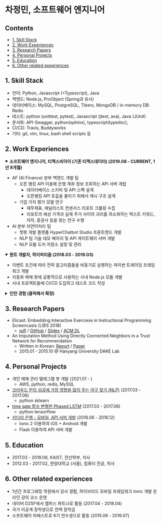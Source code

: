 # **차정민, 소프트웨어 엔지니어**

## Contents
* [1. Skill Stack](#1-skill-stack)
* [2. Work Experiences](#2-work-experiences)
* [3. Research Papers](#3-research-papers)
* [4. Personal Projects](#4-personal-projects)
* [5. Education](#5-education)
* [6. Other related experiences](#6-other-related-experiences)


## 1. Skill Stack
* 언어: Python, Javascript (+Typescript), Java
* 백엔드: Node.js, ProObject (Spring과 유사)
* 데이터베이스: MySQL, PostgreSQL, Tibero, MongoDB / in-memory DB: Redis
* 테스트: python (unittest, pytest), Javascript (jtest, ava), Java (JUnit)
* 문서화: API-Swagger, python(sphinx), typescript(typedoc), 
* CI/CD: Travis, Buddyworks
* 기타: git, vim, linux, bash shell scripts 등


## 2. Work Experiences
<details open>
<summary style="font-weight: bold">소프트웨어 엔지니어, 티맥스비아이 (기존 티맥스데이터) (2019.08 - CURRENT, 1년 8개월)</summary>
<div markdown="1">

* AF (AI Finance) 본부 백엔드 개발 팀
  * 오픈 뱅킹 API 이용해 은행 계좌 정보 조회하는 API 서버 개랍
    * 데이터베이스 스키마 및 API 스펙 설계
    * 오픈뱅킹 API 호출을 줄이기 위해서 캐시 구조 설계
  * 기업 가치 평가 모델 연구
    * 재무제표, 애널리스트 컨센서스 리포트 크롤링 수집
    * 리포트의 예상 가격과 실제 주가 사이의 괴리를 최소화하는 텍스트 키워드, 저자, 증권사 등을 찾는 연구 수행
* AI 본부 자연어처리 팀
  * 챗봇 개발 플랫폼 HyperChatbot Studio 프론트엔드 개발
  * NLP 팀 기술 데모 페이지 및 API 게이트웨이 서버 개발
  * NLP 모듈 도커 저장소 설정 및 관리

</div>
</details>

<details open>
<summary style="font-weight: bold">퀀트 개발자, 하이퍼리즘 (2018.03 - 2019.03)</summary>
<div markdown="1">

* 이벤트 조건에 따라 전략 알고리즘들을 비동기로 실행하는 파이썬 트레이딩 프레임워크 개발
* 자동화 매매 봇에 공통적으로 사용하는 사내 Node.js 모듈 개발
* 사내 프로젝트들에 CI/CD 도입하고 테스트 코드 작성

</div>
</details>
  

<details>
<summary style="font-weight: bold"> 인턴 경험 (클릭해서 확장)</summary>
<div markdown="1">

* **연구 및 개발 인턴, 엘리스 (2017.01 - 2017.04)**
  * 학생의 성적과 모바일 서비스 내 이벤트 (코드 제출, 실행 등) 사이의 상관관계 연구
  * 모바일 어플리케이션 네비게이션 및 사용성 설계
  * 리액트 네이티브로 모바일 어플리케이션 개발
* **개발 인턴, LG 전자 (2013.07 - 2013.08)**
  * OpenWebOS 셋팅과 관련된 개발 매뉴얼 작성

</div>
</details>


## 3. Research Papers
* Elicast: Embedding Interactive Exerciese in Instructional Programming Screencasts (L@S 2018)
  * [pdf](https://uilab.kaist.ac.kr/assets/research/LAS2018/las2018_park.pdf) / [GitHub](https://github.com/elicast-research/elicast) / [Slides](https://uilab.kaist.ac.kr/assets/research/LAS2018/las2018_park_slides.pdf) / [ACM DL](https://dl.acm.org/citation.cfm?id=3231657)
* An Imputation Method Using Directly Connected Neighbors in a Trust Network for Recommendation
  * Written in Korean: [Report](https://jeongmincha.github.io/assets/projects/research/recommender-system/recommender-system-report.pdf) / [Paper](https://jeongmincha.github.io/assets/projects/research/recommender-system/recommender-system-paper.pdf)
  * 2015.01 - 2015.10 @ Hanyang University DAKE Lab


## 4. Personal Projects
* 개인 매매 관리 텔레그램 봇 개발 (2021.01 - )
  * AWS, python, redis, MySQL
* [크라우드 펀딩 성공에 가장 영향을 많이 주는 어구 찾기 (NLP)](https://jeongmincha.github.io/projects/ko/research/2017/03/01/crowdfunding/) (2017.03 - 2017.06)
  * python sklearn
* [time gate 함수 변형한 Phased LSTM](https://jeongmincha.github.io/projects/ko/research/2017/03/01/phased-lstm/) (2017.03 - 2017.06)
  * python tensorflow
* [키다리 은행 - 모바일, API 서버 개발](https://jeongmincha.github.io/projects/ko/development/2016/06/01/kidaribank/) (2016.06 - 2016.12)
  * Ionic 2 이용하여 iOS + Android 개발
  * Flask 이용하여 API 서버 개발


## 5. Education
* 2017.03 - 2019.08, KAIST, 전산학부, 석사
* 2012.03 - 2017.02, 한양대학교 (서울), 컴퓨터 전공, 학사


## 6. Other related experiences
* 1년간 프로그래밍 학원에서 강사 경험, 하이브리드 모바일 프레임워크 Ionic 개발 온라인 강의 코스 운영
* 네이버 D2SF에서 캠퍼스 파트너로 활동 (2017.04 - 2018.04)
* 국가 이공계 장학생으로 전액 장학금 
* 소프트웨어 마에스트로 6기 연수생으로 활동 (2015.08 - 2016.07)
